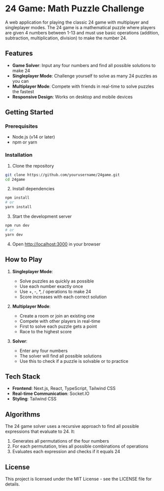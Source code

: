 # 24 Game: Math Puzzle Challenge

A web application for playing the classic 24 game with multiplayer and singleplayer modes. The 24 game is a mathematical puzzle where players are given 4 numbers between 1-13 and must use basic operations (addition, subtraction, multiplication, division) to make the number 24.

## Features

- **Game Solver**: Input any four numbers and find all possible solutions to make 24
- **Singleplayer Mode**: Challenge yourself to solve as many 24 puzzles as you can
- **Multiplayer Mode**: Compete with friends in real-time to solve puzzles the fastest
- **Responsive Design**: Works on desktop and mobile devices

## Getting Started

### Prerequisites

- Node.js (v14 or later)
- npm or yarn

### Installation

1. Clone the repository
```bash
git clone https://github.com/yourusername/24game.git
cd 24game
```

2. Install dependencies
```bash
npm install
# or
yarn install
```

3. Start the development server
```bash
npm run dev
# or
yarn dev
```

4. Open [http://localhost:3000](http://localhost:3000) in your browser

## How to Play

1. **Singleplayer Mode**:
   - Solve puzzles as quickly as possible
   - Use each number exactly once
   - Use +, -, *, / operations to make 24
   - Score increases with each correct solution

2. **Multiplayer Mode**:
   - Create a room or join an existing one
   - Compete with other players in real-time
   - First to solve each puzzle gets a point
   - Race to the highest score

3. **Solver**:
   - Enter any four numbers
   - The solver will find all possible solutions
   - Use this to check if a puzzle is solvable or to practice

## Tech Stack

- **Frontend**: Next.js, React, TypeScript, Tailwind CSS
- **Real-time Communication**: Socket.IO
- **Styling**: Tailwind CSS

## Algorithms

The 24 game solver uses a recursive approach to find all possible expressions that evaluate to 24. It:

1. Generates all permutations of the four numbers
2. For each permutation, tries all possible combinations of operations
3. Evaluates each expression and checks if it equals 24

## License

This project is licensed under the MIT License - see the LICENSE file for details.
